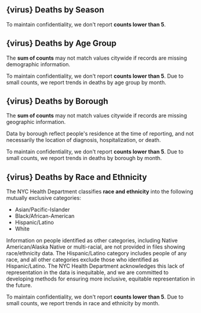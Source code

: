 
## {virus} Deaths by Season

To maintain confidentiality, we don't report **counts lower than 5**. 

## {virus} Deaths by Age Group

The **sum of counts** may not match values citywide if records are missing demographic information. 

To maintain confidentiality, we don't report **counts lower than 5**. Due to small counts, we report trends in deaths by age group by month. 

## {virus} Deaths by Borough

The **sum of counts** may not match values citywide if records are missing geographic information. 

Data by borough reflect people's residence at the time of reporting, and not necessarily the location of diagnosis, hospitalization, or death. 

To maintain confidentiality, we don't report **counts lower than 5**. Due to small counts, we report trends in deaths by borough by month. 


## {virus} Deaths by Race and Ethnicity

The NYC Health Department classifies **race and ethnicity** into the following mutually exclusive categories:
<ul>
  <li>Asian/Pacific-Islander</li>
  <li>Black/African-American</li>
  <li>Hispanic/Latino</li>
  <li>White</li>
</ul>

Information on people identified as other categories, including Native American/Alaska Native or multi-racial, are not provided in files showing race/ethnicity data. The Hispanic/Latino category includes people of any race, and all other categories exclude those who identified as Hispanic/Latino. The NYC Health Department acknowledges this lack of representation in the data is inequitable, and we are committed to developing methods for ensuring more inclusive, equitable representation in the future.

To maintain confidentiality, we don't report **counts lower than 5**. Due to small counts, we report trends in race and ethnicity by month. 
